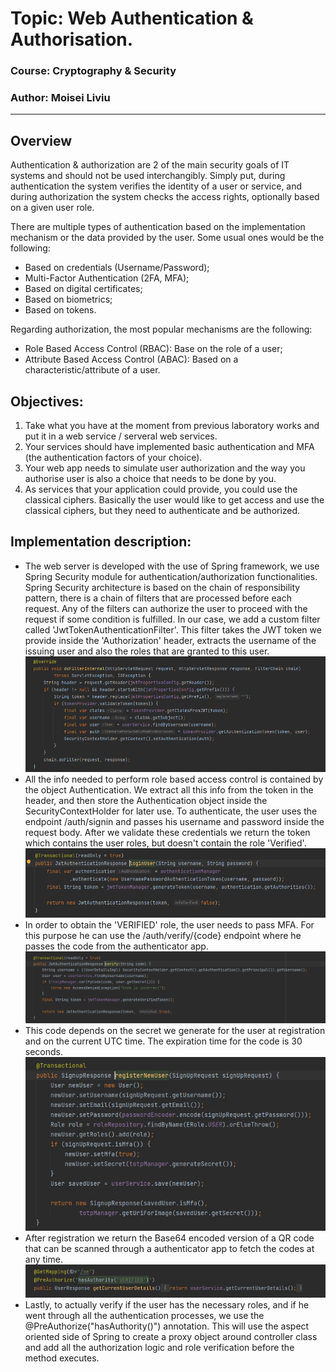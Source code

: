 # Topic: Web Authentication & Authorisation.

### Course: Cryptography & Security

### Author: Moisei Liviu

---

## Overview

Authentication & authorization are 2 of the main security goals of IT systems and should not be used interchangibly. Simply put, during authentication the system verifies the identity of a user or service, and during authorization the system checks the access rights, optionally based on a given user role.

There are multiple types of authentication based on the implementation mechanism or the data provided by the user. Some usual ones would be the following:
- Based on credentials (Username/Password); 
- Multi-Factor Authentication (2FA, MFA); 
- Based on digital certificates; 
- Based on biometrics; 
- Based on tokens.

Regarding authorization, the most popular mechanisms are the following:
- Role Based Access Control (RBAC): Base on the role of a user; 
- Attribute Based Access Control (ABAC): Based on a characteristic/attribute of a user.

##  Objectives:

  1. Take what you have at the moment from previous laboratory works and put it in a web service / serveral web services.
  2. Your services should have implemented basic authentication and MFA (the authentication factors of your choice).
  3. Your web app needs to simulate user authorization and the way you authorise user is also a choice that needs to be done by you.
  4. As services that your application could provide, you could use the classical ciphers. Basically the user would like to get access and use the classical ciphers, but they need to authenticate and be authorized.

## Implementation description:

* The web server is developed with the use of Spring framework, we use Spring Security module for authentication/authorization functionalities. 
Spring Security architecture is based on the chain of responsibility pattern, there is a chain of filters that are processed before each request. Any of the filters can authorize the user to proceed with the request if 
some condition is fulfilled. In our case, we add a custom filter called 'JwtTokenAuthenticationFilter'. This filter takes the JWT token we provide inside the 'Authorization' header, extracts the username of the issuing user 
and also the roles that are granted to this user.
![img.png](img.png)
* All the info needed to perform role based access control is contained by the object Authentication. We extract all this info from the token in the header, and then store the Authentication object inside the SecurityContextHolder for later use.
To authenticate, the user uses the endpoint /auth/signin and passes his username and password inside the request body. After we validate these credentials we return the token which contains the user roles, but doesn't contain the role 'Verified'. 
![img_1.png](img_1.png)
* In order to obtain the 'VERIFIED' role, the user needs to pass MFA. For this purpose he can use the /auth/verify/{code} endpoint where he passes the code from the authenticator app.
![img_2.png](img_2.png)
* This code depends on the secret we generate for the user at registration and on the current UTC time. The expiration time for the code is 30 seconds.
![img_3.png](img_3.png)
* After registration we return the Base64 encoded version of a QR code that can be scanned through a authenticator app to fetch the codes at any time.
![img_4.png](img_4.png)
* Lastly, to actually verify if the user has the necessary roles, and if he went through all the authentication processes, we use the @PreAuthorize("hasAuthority()") annotation. This will use the aspect oriented side of Spring to create a proxy object
around controller class and add all the authorization logic and role verification before the method executes.